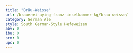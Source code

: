 ```yaml
---
title: "Bräu-Weisse"
url: /brauerei-aying-franz-inselkammer-kg/brau-weisse/
category: German Ale
style: South German-Style Hefeweizen
abv: 0
ibu: 0
srm: 0
upc: 0
---
```



